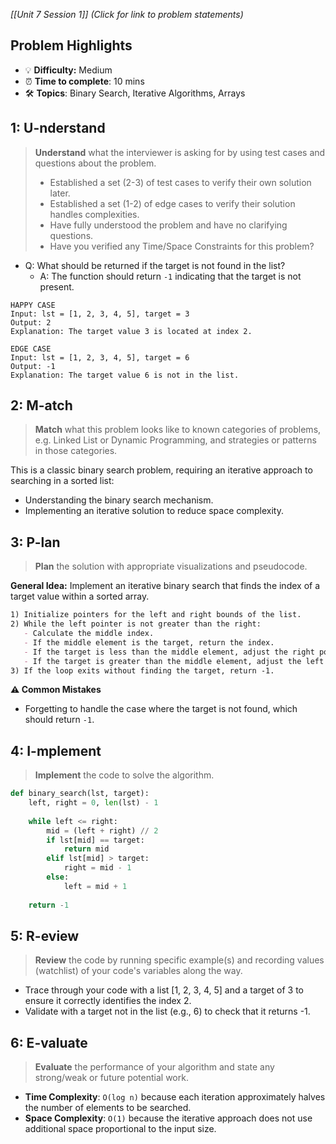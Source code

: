 *[[Unit 7 Session 1]] (Click for link to problem statements)*

## Problem Highlights

* 💡 **Difficulty:** Medium
* ⏰ **Time to complete**: 10 mins
* 🛠️ **Topics**: Binary Search, Iterative Algorithms, Arrays
    
## 1: U-nderstand
 
> **Understand** what the interviewer is asking for by using test cases and questions about the problem.
> - Established a set (2-3) of test cases to verify their own solution later.
> - Established a set (1-2) of edge cases to verify their solution handles complexities.
> - Have fully understood the problem and have no clarifying questions.
> - Have you verified any Time/Space Constraints for this problem?

- Q: What should be returned if the target is not found in the list?
  - A: The function should return `-1` indicating that the target is not present.

```
HAPPY CASE
Input: lst = [1, 2, 3, 4, 5], target = 3
Output: 2
Explanation: The target value 3 is located at index 2.

EDGE CASE
Input: lst = [1, 2, 3, 4, 5], target = 6
Output: -1
Explanation: The target value 6 is not in the list.
```
    
## 2: M-atch

> **Match** what this problem looks like to known categories of problems, e.g. Linked List or Dynamic Programming, and strategies or patterns in those categories.

This is a classic binary search problem, requiring an iterative approach to searching in a sorted list:

- Understanding the binary search mechanism.
- Implementing an iterative solution to reduce space complexity.

## 3: P-lan

> **Plan** the solution with appropriate visualizations and pseudocode.

**General Idea:** Implement an iterative binary search that finds the index of a target value within a sorted array.

```markdown
1) Initialize pointers for the left and right bounds of the list.
2) While the left pointer is not greater than the right:
   - Calculate the middle index.
   - If the middle element is the target, return the index.
   - If the target is less than the middle element, adjust the right pointer to narrow the search to the left half.
   - If the target is greater than the middle element, adjust the left pointer to narrow the search to the right half.
3) If the loop exits without finding the target, return -1.
```

**⚠️ Common Mistakes**

- Forgetting to handle the case where the target is not found, which should return `-1`.

## 4: I-mplement

> **Implement** the code to solve the algorithm.

```python
def binary_search(lst, target):
    left, right = 0, len(lst) - 1
    
    while left <= right:
        mid = (left + right) // 2
        if lst[mid] == target:
            return mid
        elif lst[mid] > target:
            right = mid - 1
        else:
            left = mid + 1
    
    return -1
```

## 5: R-eview

> **Review** the code by running specific example(s) and recording values (watchlist) of your code's variables along the way.

- Trace through your code with a list [1, 2, 3, 4, 5] and a target of 3 to ensure it correctly identifies the index 2.
- Validate with a target not in the list (e.g., 6) to check that it returns -1.

## 6: E-valuate

> **Evaluate** the performance of your algorithm and state any strong/weak or future potential work.

* **Time Complexity**: `O(log n)` because each iteration approximately halves the number of elements to be searched.
* **Space Complexity**: `O(1)` because the iterative approach does not use additional space proportional to the input size.
